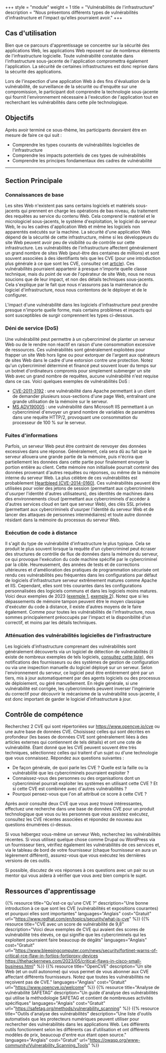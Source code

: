 +++
style = "module"
weight = 1
title = "Vulnérabilités de l'infrastructure"
description = "Nous présentons différents types de vulnérabilités d'infrastructure et l'impact qu'elles pourraient avoir."
+++

## Cas d'utilisation

Bien que ce parcours d'apprentissage se concentre sur la sécurité des applications Web, les applications Web reposent sur de nombreux éléments de l'infrastructure logicielle. Toute vulnérabilité constatée dans l'infrastructure sous-jacente de l'application compromettra également l'application. La sécurité de certaines infrastructures est donc reprise dans la sécurité des applications.

Lors de l'inspection d'une application Web à des fins d'évaluation de la vulnérabilité, de surveillance de la sécurité ou d'enquête sur une compromission, le participant doit comprendre la technologie sous-jacente qui fournit l'environnement nécessaire à l'exécution de l'application tout en recherchant les vulnérabilités dans cette pile technologique.

## Objectifs

Après avoir terminé ce sous-thème, les participants devraient être en mesure de faire ce qui suit :

- Comprendre les types courants de vulnérabilités logicielles de l'infrastructure
- Comprendre les impacts potentiels de ces types de vulnérabilités
- Comprendre les principes fondamentaux des cadres de vulnérabilité

---
## Section Principale

### Connaissances de base

Les sites Web n'existent pas sans certains logiciels et matériels sous-jacents qui prennent en charge les opérations de bas niveau, du traitement des requêtes au service du contenu Web. Cela comprend le matériel et le micrologiciel sous-jacents, le système d'exploitation, le logiciel du serveur Web, le ou les cadres d'application Web et même les logiciels non apparentés exécutés sur la machine. La sécurité d'une application Web dépend de la sécurité de cette infrastructure, même si les développeurs du site Web peuvent avoir peu de visibilité ou de contrôle sur cette infrastructure. Les vulnérabilités de l'infrastructure affectent généralement un grand nombre de sites Web (peut-être des centaines de millions) et sont souvent associées à des identifiants tels que les CVE (pour une introduction plus générale à ce que sont les CVE, consultez cet [article](https://www.redhat.com/en/topics/security/what-is-cve)). Ces vulnérabilités pourraient appartenir à presque n'importe quelle classe technique, mais du point de vue de l'opérateur de site Web, nous ne nous soucions que de leur impact, et non des détails techniques sous-jacents. Cela s'explique par le fait que nous n'assurons pas la maintenance du logiciel d'infrastructure, nous nous contentons de le déployer et de le configurer.

L'impact d'une vulnérabilité dans les logiciels d'infrastructure peut prendre presque n'importe quelle forme, mais certains problèmes et impacts qui sont susceptibles de surgir comprennent les types ci-dessous.

### Déni de service (DoS)

Une vulnérabilité peut permettre à un cybercriminel de planter un serveur Web ou de le rendre non réactif en raison d'une consommation excessive de ressources. Ces vulnérabilités sont généralement exploitées pour frapper un site Web hors ligne ou pour extorquer de l'argent aux opérateurs de sites Web dans le cadre d'une extorsion contre une protection. Notez qu'un cybercriminel déterminé et financé peut souvent louer du temps sur un botnet d'ordinateurs compromis pour simplement submerger un site Web avec un grand nombre de requêtes, aucune vulnérabilité n'est requise dans ce cas. Voici quelques exemples de vulnérabilités DoS :

- [CVE-2011-3192](https://nvd.nist.gov/vuln/detail/CVE-2011-3192) : une vulnérabilité dans Apache permettant à un client de demander plusieurs sous-sections d'une page Web, entraînant une grande utilisation de la mémoire sur le serveur.
- [MS ADV190005](https://msrc.microsoft.com/update-guide/vulnerability/ADV190005) : une vulnérabilité dans Microsoft IIS permettant à un cybercriminel d'envoyer un grand nombre de variables de paramètres dans une requête HTTP/2, provoquant une consommation du processeur de 100 % sur le serveur.

### Fuites d'informations

Parfois, un serveur Web peut être contraint de renvoyer des données excessives dans une réponse. Généralement, cela sera dû au fait que le serveur allouera une grande partie de la mémoire, puis n'écrira que partiellement les données dans cette partie pour finalement envoyer la portion entière au client. Cette mémoire non initialisée pourrait contenir des données provenant d'autres requêtes ou réponses, ou même de la mémoire interne du serveur Web. La plus célèbre de ces vulnérabilités est probablement [Heartbleed (CVE-2014-0160)](https://en.wikipedia.org/wiki/Heartbleed). Ces vulnérabilités peuvent être utilisées pour voler des jetons de session (permettant aux cybercriminels d'usurper l'identité d'autres utilisateurs), des identités de machines dans des environnements cloud (permettant aux cybercriminels d'accéder à d'autres services cloud en tant que serveur Web), des clés SSL privées (permettant aux cybercriminels d'usurper l'identité du serveur Web et de lancer des attaques de personnes intermédiaires) et toute autre donnée résidant dans la mémoire du processus du serveur Web.

### Exécution de code à distance

Il s'agit du type de vulnérabilité d'infrastructure le plus typique. Cela se produit le plus souvent lorsque la requête d'un cybercriminel peut écraser des structures de contrôle de flux de données dans la mémoire du serveur, ce qui provoque l'exécution du code machine spécifié par le cybercriminel par la cible. Heureusement, des années de tests et de corrections ultérieures et d'amélioration des pratiques de programmation sécurisée ont rendu ces vulnérabilités peu fréquentes dans les configurations par défaut de logiciels d'infrastructure serveur extrêmement matures comme Apache et IIS. Cependant, elles sont très courantes dans les configurations personnalisées des logiciels communs et dans les logiciels moins matures. Voici deux exemples de 2023 ([exemple 1](https://www.bleepingcomputer.com/news/security/fortinet-warns-of-critical-rce-flaw-in-fortios-fortiproxy-devices/), [exemple 2](https://thehackernews.com/2023/05/critical-flaws-in-cisco-small-business.html)). Notez que si les dépassements de mémoire tampon peuvent être le moyen classique d'exécuter du code à distance, il existe d'autres moyens de le faire également. Comme pour toutes les vulnérabilités de l'infrastructure, nous sommes principalement préoccupés par l'impact et la disponibilité d'un correctif, et moins par les détails techniques.

### Atténuation des vulnérabilités logicielles de l'infrastructure

Les logiciels d'infrastructure comprenant des vulnérabilités sont généralement découverts via un logiciel de détection de vulnérabilités (il existe de nombreux exemples de tels logiciels, [consultez cette liste](https://owasp.org/www-community/Vulnerability_Scanning_Tools)), des notifications des fournisseurs ou des systèmes de gestion de configuration ou via une inspection manuelle du logiciel déployé sur un serveur. Selon l'environnement du serveur, ce logiciel peut être entièrement géré par un tiers, mis à jour automatiquement par des agents logiciels ou des processus de déploiement, ou géré manuellement. En règle générale, si une vulnérabilité est corrigée, les cybercriminels peuvent inverser l'ingénierie du correctif pour découvrir le mécanisme de la vulnérabilité sous-jacente, il est donc important de garder le logiciel d'infrastructure à jour.

## Contrôle de compétence

Recherchez 2 CVE qui sont répertoriées sur <https://www.opencve.io/cve> ou une autre base de données CVE. Choisissez celles qui sont décrites en profondeur (les bases de données CVE sont généralement liées à des articles externes qui contiennent de tels détails) et ont une cote de vulnérabilité. Étant donné que les CVE peuvent souvent être très techniques, sélectionnez celles qui traitent d'un sujet ou d'une technologie que vous connaissez. Répondez aux questions suivantes :  

- De façon générale, de quoi parle les CVE ? Quelle est la faille ou la vulnérabilité que les cybercriminels pourraient exploiter ?
- Connaissez-vous des personnes ou des organisations dont un cybercriminel pourrait exploiter les systèmes en utilisant cette CVE ? Et si cette CVE est combinée avec d'autres vulnérabilités ?
- Pourquoi pensez-vous que l'on ait attribué ce score à cette CVE ?

Après avoir consulté deux CVE que vous avez trouvé intéressantes, effectuez une recherche dans une base de données CVE pour un produit technologique que vous ou les personnes que vous assistez exécutez, consultez les CVE récentes associées et répondez de nouveau aux questions énumérées ci-dessus.

Si vous hébergez vous-même un serveur Web, recherchez les vulnérabilités récentes. Si vous utilisez quelque chose comme Drupal ou WordPress via un fournisseur tiers, vérifiez également les vulnérabilités de ces services et, via le tableau de bord de votre fournisseur (chaque fournisseur en aura un légèrement différent), assurez-vous que vous exécutez les dernières versions de ces outils.

Si possible, discutez de vos réponses à ces questions avec un pair ou un mentor qui vous aidera à vérifier que vous avez bien compris le sujet.

## Ressources d'apprentissage
{{% resource title="Qu'est-ce qu'une CVE ?" description="Une bonne introduction à ce que sont les CVE (vulnérabilités et expositions courantes) et pourquoi elles sont importantes" languages="Anglais" cost="Gratuit" url="https://www.redhat.com/en/topics/security/what-is-cve" %}}
{{% resource title="CVE avec un score de vulnérabilité de 9,8" description="Voici deux exemples de CVE qui avaient des scores de vulnérabilité très élevés, ce qui signifie que les cybercriminels qui les exploitent pourraient faire beaucoup de dégâts" languages="Anglais" cost="Gratuit" url="https://www.bleepingcomputer.com/news/security/fortinet-warns-of-critical-rce-flaw-in-fortios-fortiproxy-devices <br> https://thehackernews.com/2023/05/critical-flaws-in-cisco-small-business.html" %}}
{{% resource title="OpenCVE" description="Un site Web (et un outil autonome) qui vous permet de vous abonner aux CVE affectant différents fournisseurs. Notez que toutes les vulnérabilités ne reçoivent pas de CVE." languages="Anglais" cost="Gratuit" url="https://www.opencve.io/welcome" %}}
{{% resource title="Analyse de vulnérabilité SAFETAG" description="Un guide d'analyse des vulnérabilités qui utilise la méthodologie SAFETAG et contient de nombreuses activités spécifiques" languages="Anglais" cost="Gratuit" url="https://safetag.org/methods/vulnerability_scanning" %}}
{{% resource title="Outils d'analyse des vulnérabilités" description="Une liste d'outils automatisés que les protecteurs numériques peuvent utiliser pour rechercher des vulnérabilités dans les applications Web. Les différents outils fonctionnent selon les différents cas d'utilisation et ont différents modèles de prix, beaucoup d'entre eux étant open source." languages="Anglais" cost="Gratuit" url="https://owasp.org/www-community/Vulnerability_Scanning_Tools" %}}

